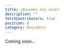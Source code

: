 ```yaml
---
title: ¿Quienes nos usan?
description: ""
fetchContributors: true
position: 8
category: Descubrir
---
```


<alert>

Coming soon...

</alert>

<molecules-github-user-list :items="$contributors"></molecules-github-user-list>

